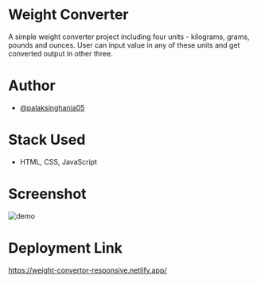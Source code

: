 # Weight Converter
A simple weight converter project including four units - kilograms, grams, pounds and ounces. User can input value in any of these units and get converted output in other three.

# Author
- [@palaksinghania05](https://github.com/palaksinghania05)

# Stack Used
- HTML, CSS, JavaScript

# Screenshot

![demo](https://user-images.githubusercontent.com/67850145/215351020-411b4792-1cbe-4c21-aca3-d257d21caa40.png)

# Deployment Link
https://weight-convertor-responsive.netlify.app/
